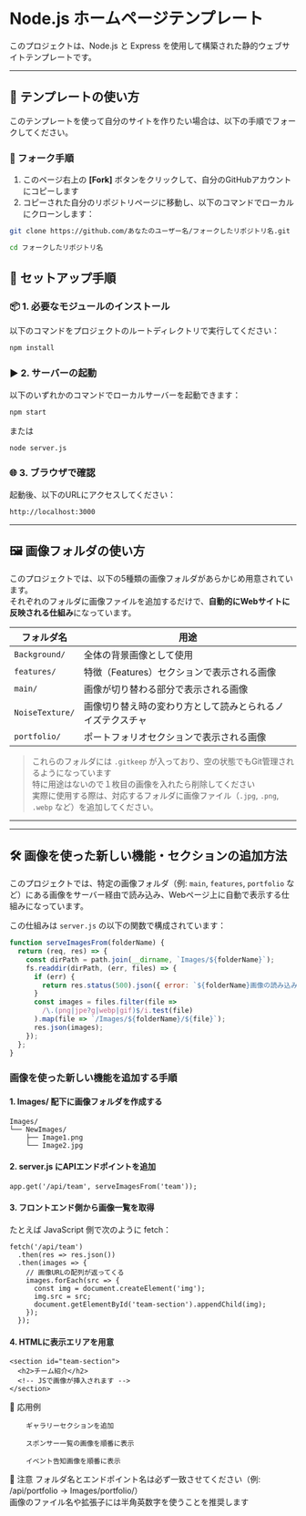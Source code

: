 # Node.js ホームページテンプレート

このプロジェクトは、Node.js と Express を使用して構築された静的ウェブサイトテンプレートです。

---

## 📂 テンプレートの使い方

このテンプレートを使って自分のサイトを作りたい場合は、以下の手順でフォークしてください。

### 🔧 フォーク手順

1. このページ右上の **[Fork]** ボタンをクリックして、自分のGitHubアカウントにコピーします  
2. コピーされた自分のリポジトリページに移動し、以下のコマンドでローカルにクローンします：  

```bash
git clone https://github.com/あなたのユーザー名/フォークしたリポジトリ名.git
```
```bash
cd フォークしたリポジトリ名  
```

## 🚀 セットアップ手順

### 📦 1. 必要なモジュールのインストール

以下のコマンドをプロジェクトのルートディレクトリで実行してください：

```bash
npm install
```
### ▶️ 2. サーバーの起動

以下のいずれかのコマンドでローカルサーバーを起動できます：

```bash
npm start
```

または
```bash
node server.js
```

### 🌐 3. ブラウザで確認

起動後、以下のURLにアクセスしてください：
```bash
http://localhost:3000
```
---

## 🖼 画像フォルダの使い方

このプロジェクトでは、以下の5種類の画像フォルダがあらかじめ用意されています。  
それぞれのフォルダに画像ファイルを追加するだけで、**自動的にWebサイトに反映される仕組み**になっています。

| フォルダ名         | 用途                                |
|--------------------|-------------------------------------|
| `Background/`      | 全体の背景画像として使用 |
| `features/`        | 特徴（Features）セクションで表示される画像 |
| `main/`            | 画像が切り替わる部分で表示される画像 |
| `NoiseTexture/`    | 画像切り替え時の変わり方として読みとられるノイズテクスチャ |
| `portfolio/`       | ポートフォリオセクションで表示される画像 |

> これらのフォルダには `.gitkeep` が入っており、空の状態でもGit管理されるようになっています  
> 特に用途はないので１枚目の画像を入れたら削除してください  
> 実際に使用する際は、対応するフォルダに画像ファイル（`.jpg`, `.png`, `.webp` など）を追加してください。

---

---

## 🛠 画像を使った新しい機能・セクションの追加方法

このプロジェクトでは、特定の画像フォルダ（例: `main`, `features`, `portfolio` など）にある画像をサーバー経由で読み込み、Webページ上に自動で表示する仕組みになっています。

この仕組みは `server.js` の以下の関数で構成されています：

```js
function serveImagesFrom(folderName) {
  return (req, res) => {
    const dirPath = path.join(__dirname, `Images/${folderName}`);
    fs.readdir(dirPath, (err, files) => {
      if (err) {
        return res.status(500).json({ error: `${folderName}画像の読み込みに失敗しました` });
      }
      const images = files.filter(file =>
        /\.(png|jpe?g|webp|gif)$/i.test(file)
      ).map(file => `/Images/${folderName}/${file}`);
      res.json(images);
    });
  };
}
```

### 画像を使った新しい機能を追加する手順
#### 1. Images/ 配下に画像フォルダを作成する
```
Images/  
└── NewImages/  
    ├── Image1.png  
    └── Image2.jpg  
```

#### 2. server.js にAPIエンドポイントを追加
```
app.get('/api/team', serveImagesFrom('team'));
```
#### 3. フロントエンド側から画像一覧を取得

たとえば JavaScript 側で次のように fetch：
```
fetch('/api/team')
  .then(res => res.json())
  .then(images => {
    // 画像URLの配列が返ってくる
    images.forEach(src => {
      const img = document.createElement('img');
      img.src = src;
      document.getElementById('team-section').appendChild(img);
    });
  });
```

#### 4. HTMLに表示エリアを用意
```
<section id="team-section">
  <h2>チーム紹介</h2>
  <!-- JSで画像が挿入されます -->
</section>
```
🔁 応用例
```
    ギャラリーセクションを追加

    スポンサー一覧の画像を順番に表示

    イベント告知画像を順番に表示
```
🔐 注意
フォルダ名とエンドポイント名は必ず一致させてください（例: /api/portfolio → Images/portfolio/）  
画像のファイル名や拡張子には半角英数字を使うことを推奨します
